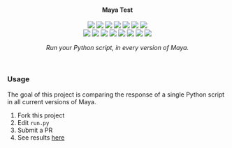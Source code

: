 <h4 align=center>Maya Test</h4> 
<p align=center><img src=https://img.shields.io/badge/-2013sp1-green.svg> <img src=https://img.shields.io/badge/-2013sp2-green.svg> <img src=https://img.shields.io/badge/-2014sp1-green.svg> <img src=https://img.shields.io/badge/-2014sp2-green.svg> <img src=https://img.shields.io/badge/-2014sp3-green.svg> <img src=https://img.shields.io/badge/-2014sp4-green.svg> <img src=https://img.shields.io/badge/-2015sp1-green.svg><br>  <img src=https://img.shields.io/badge/-2015sp2-green.svg> <img src=https://img.shields.io/badge/-2015sp3-green.svg> <img src=https://img.shields.io/badge/-2015sp4-green.svg> <img src=https://img.shields.io/badge/-2015sp5-green.svg> <img src=https://img.shields.io/badge/-2015sp6-green.svg> <img src=https://img.shields.io/badge/-2016sp1-green.svg> <img src=https://img.shields.io/badge/-2017-green.svg> <img src=https://img.shields.io/badge/-2018-green.svg> 
</p>

<p align=center><i>Run your Python script, in every version of Maya.</i></p>

<br>

### Usage

The goal of this project is comparing the response of a single Python script in all current versions of Maya.

1. Fork this project
2. Edit `run.py`
3. Submit a PR
4. See results [here](https://travis-ci.org/mottosso/maya-test)
